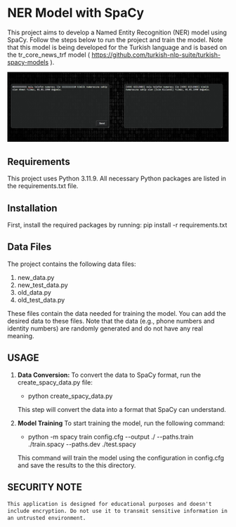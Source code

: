 # NER Model with SpaCy

This project aims to develop a Named Entity Recognition (NER) model using SpaCy. Follow the steps below to run the project and train the model. Note that this model is being developed for the Turkish language and is based on the tr_core_news_trf model ( https://github.com/turkish-nlp-suite/turkish-spacy-models ).

![TCP APP Screenshot](images/screenshot.png)


## Requirements

This project uses Python 3.11.9. All necessary Python packages are listed in the requirements.txt file.


## Installation

First, install the required packages by running: pip install -r requirements.txt


## Data Files

The project contains the following data files:
1. new_data.py
2. new_test_data.py
3. old_data.py
4. old_test_data.py

These files contain the data needed for training the model. You can add the desired data to these files. Note that the data (e.g., phone numbers and identity numbers) are randomly generated and do not have any real meaning.

## USAGE

1. **Data Conversion:**
    To convert the data to SpaCy format, run the create_spacy_data.py file:  
    - python create_spacy_data.py

    This step will convert the data into a format that SpaCy can understand.


2. **Model Training**
    To start training the model, run the following command:

    - python -m spacy train config.cfg --output ./ --paths.train ./train.spacy --paths.dev ./test.spacy

    This command will train the model using the configuration in config.cfg and save the results to the this directory.

## SECURITY NOTE
    This application is designed for educational purposes and doesn't include encryption. Do not use it to transmit sensitive information in an untrusted environment.


